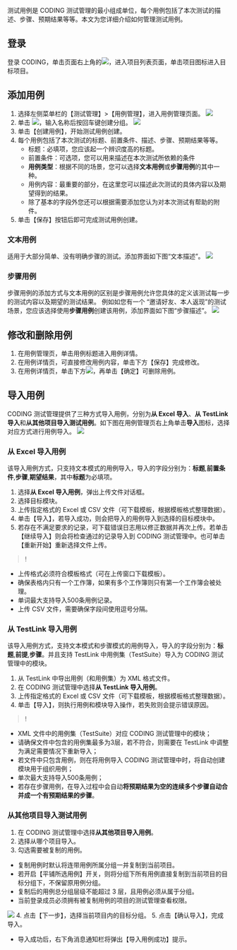 测试用例是 CODING 测试管理的最小组成单位，每个用例包括了本次测试的描述、步骤、预期结果等等。本文为您详细介绍如何管理测试用例。

## 登录
登录 CODING，单击页面右上角的<img src ="https://main.qcloudimg.com/raw/7531b01c25014beb2754277107fc4ab1.png" style ="margin:0">，进入项目列表页面，单击项目图标进入目标项目。


## 添加用例
1. 选择左侧菜单栏的【测试管理】>【用例管理】，进入用例管理页面。
![](https://main.qcloudimg.com/raw/f0d9b2c775862dbf533489aceaf8a41c.png)
2. 单击 <img src="https://main.qcloudimg.com/raw/0680d1e4f6dd9930ddd50b701f243377.png" style = "margin:0">，输入名称后按回车键创建分组。
![](https://main.qcloudimg.com/raw/a38757bcb91c22305ea5584795dcb65f.png)
3. 单击【创建用例】，开始测试用例创建。
4. 每个用例包括了本次测试的标题、前置条件、描述、步骤、预期结果等等。
	- 标题：必填项，您应该起一个辨识度高的标题。
	- 前置条件：可选项，您可以用来描述在本次测试所依赖的条件
	- **用例类型**：根据不同的场景，您可以选择**文本用例**或**步骤用例**的其中一种。
	- 用例内容：最重要的部分，在这里您可以描述此次测试的具体内容以及期望得到的结果。
	- 除了基本的字段外您还可以根据需要添加您认为对本次测试有帮助的附件。
5. 单击【保存】按钮后即可完成测试用例创建。

### 文本用例
适用于大部分简单、没有明确步骤的测试。添加界面如下图“文本描述”。
![](https://main.qcloudimg.com/raw/f4c40fc6f1d0dc67b5abf919d175672d.png)

### 步骤用例
步骤用例的添加方式与文本用例的区别是步骤用例允许您具体的定义该测试每一步的测试内容以及期望的测试结果。
例如如您有一个 “邀请好友、本人返现”的测试场景，您应该选择使用**步骤用例**创建该用例，添加界面如下图“步骤描述”。
![](https://main.qcloudimg.com/raw/707f81e64eec63f1a7429561a8d26c8d.png)

## 修改和删除用例
1. 在用例管理页，单击用例标题进入用例详情。
2. 在用例详情页，可直接修改用例内容，单击下方【保存】完成修改。
3. 在用例详情页，单击下方<img src = "https://main.qcloudimg.com/raw/f1a60c0d42f83b70830585bceb8a4ca6.png" style="margin:0">，再单击【确定】可删除用例。


## 导入用例

CODING 测试管理提供了三种方式导入用例，分别为**从 Excel 导入**、**从 TestLink 导入**和**从其他项目导入测试用例**。如下图在用例管理页右上角单击**导入**图标，选择对应方式进行用例导入。
![](https://main.qcloudimg.com/raw/cb7bc7d639156fe562e9da748757bd26.png)
### 从 Excel 导入用例

该导入用例方式，只支持文本模式的用例导入，导入的字段分别为：**标题**,**前置条件**,**步骤**,**期望结果**，其中**标题**为必填项。
![]()
1. 选择**从 Excel 导入用例**，弹出上传文件对话框。
2. 选择目标模块。
3. 上传指定格式的 Excel 或 CSV 文件（可下载模板，根据模板格式整理数据）。
4. 单击【导入】，若导入成功，则会把导入的用例导入到选择的目标模块中。
5. 若存在不满足要求的记录，可下载错误日志用以修正数据并再次上传。若单击【继续导入】则会将检查通过的记录导入到 CODING 测试管理中。也可单击【重新开始】重新选择文件上传。

>!
- 上传格式必须符合模板格式（可在上传窗口下载模板）。
- 确保表格内只有一个工作簿，如果有多个工作簿则只有第一个工作簿会被处理。
- 单词最大支持导入500条用例记录。
- 上传 CSV 文件，需要确保字段间使用逗号分隔。

### 从 TestLink 导入用例

该导入用例方式，支持文本模式和步骤模式的用例导入，导入的字段分别为：**标题**,**前提**,**步骤**。并且支持 TestLink 中用例集（TestSuite）导入为 CODING 测试管理中的模块。

1. 从 TestLink 中导出用例（和用例集）为 XML 格式文件。
2. 在 CODING 测试管理中选择**从 TestLink 导入用例**。
3. 上传指定格式的 Excel 或 CSV 文件（可下载模板，根据模板格式整理数据）。
4. 单击【导入】，则执行用例和模块导入操作，若失败则会提示错误原因。

>!
- XML 文件中的用例集（TestSuite）对应 CODING 测试管理中的模块；
- 请确保文件中包含的用例集最多为3层，若不符合，则需要在 TestLink 中调整为满足需要情况下重新导入；
- 若文件中只包含用例，则在将用例导入 CODING 测试管理中时，将自动创建模块用于组织用例；
- 单次最大支持导入500条用例；
- 若存在步骤用例，在导入过程中会自动**将预期结果为空的连续多个步骤自动合并成一个有预期结果的步骤**。

### **从其他项目导入测试用例**

1.  在 CODING 测试管理中选择**从其他项目导入用例**。 
2. 选择从哪个项目导入。
3. 勾选需要被复制的用例。
 - 复制用例时默认将连带用例所属分组一并复制到当前项目。
 - 若开启【平铺所选用例】开关，则将分组下所有用例直接复制到当前项目的目标分组下，不保留原用例分组。
 - 复制后的用例总分组层级不能超过 3 层，且用例必须从属于分组。
 - 当前登录成员必须拥有被复制用例的项目的测试管理查看权限。

![](https://main.qcloudimg.com/raw/8fad8a340085ea9271c5384478559b10.png)
4. 点击【下一步】，选择当前项目内的目标分组。
5. 点击【确认导入】，完成导入。
 - 导入成功后，右下角消息通知栏将弹出【导入用例成功】提示。
